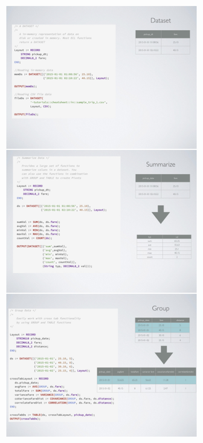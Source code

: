 ![](img/CheatSheet/CheatSheet.001.jpeg)
![](img/CheatSheet/CheatSheet.002.jpeg)
![](img/CheatSheet/CheatSheet.003.jpeg)